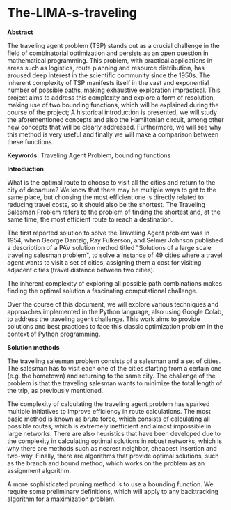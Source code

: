 # The-LIMA-s-traveling

**Abstract** 

The traveling agent problem (TSP) stands out as a crucial challenge in the field of combinatorial optimization and persists as an open question in mathematical programming. This problem, with practical applications in areas such as logistics, route planning and resource distribution, has aroused deep interest in the scientific community since the 1950s. The inherent complexity of TSP manifests itself in the vast and exponential number of possible paths, making exhaustive exploration impractical. This project aims to address this complexity and explore a form of resolution, making use of two bounding functions, which will be explained during the course of the project; A historical introduction is presented, we will study the aforementioned concepts and also the Hamiltonian circuit, among other new concepts that will be clearly addressed.
Furthermore, we will see why this method is very useful and finally we will make a comparison between these functions.

**Keywords:** Traveling Agent Problem, bounding functions

**Introduction**

What is the optimal route to choose to visit all the cities and return to the city of departure? We know that there may be multiple ways to get to the same place, but choosing the most efficient one is directly related to reducing travel costs, so it should also be the shortest. The Traveling Salesman Problem refers to the problem of finding the shortest and, at the same time, the most efficient route to reach a destination.

The first reported solution to solve the Traveling Agent problem was in 1954, when George Dantzig, Ray Fulkerson, and Selmer Johnson published a description of a PAV solution method titled "Solutions of a large scale traveling salesman problem", to solve a instance of 49 cities where a travel agent wants to visit a set of cities, assigning them a cost for visiting adjacent cities (travel distance between two cities).

The inherent complexity of exploring all possible path combinations makes finding the optimal solution a fascinating computational challenge.

Over the course of this document, we will explore various techniques and approaches implemented in the Python language, also using Google Colab, to address the traveling agent challenge. This work aims to provide solutions and best practices to face this classic optimization problem in the context of Python programming.

**Solution methods**

The traveling salesman problem consists of a salesman and a set of cities. The salesman has to visit each one of the cities starting from a certain one (e.g. the hometown) and returning to the same city. The challenge of the problem is that the traveling salesman wants to minimize the total length of the trip, as previously mentioned.

The complexity of calculating the traveling agent problem has sparked multiple initiatives to improve efficiency in route calculations. The most basic method is known as brute force, which consists of calculating all possible routes, which is extremely inefficient and almost impossible in large networks. There are also heuristics that have been developed due to the complexity in calculating optimal solutions in robust networks, which is why there are methods such as nearest neighbor, cheapest insertion and two-way. 
Finally, there are algorithms that provide optimal solutions, such as the branch and bound method, which works on the problem as an assignment algorithm.

A more sophisticated pruning method is to use a bounding function. We require some preliminary definitions, which will apply to any backtracking algorithm for a maximization problem.
